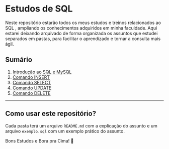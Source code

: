 # Estudos de SQL 

Neste repositório estarão todos os meus estudos e treinos relacionados ao SQL , ampliando os conhecimentos adquiridos em minha faculdade. Aqui estarei deixando arquivado de forma organizada os assuntos que estudei separados em pastas, para facilitar o aprendizado e tornar a consulta mais ágil.

## Sumário

1. [Introdução ao SQL e MySQL](./01-introducao/README.md)
2. [Comando INSERT](./02-comando_insert/README.md)
3. [Comando SELECT](./03-comando_select/README.md)
4. [Comando UPDATE](./04-comando_update/README.md)
5. [Comando DELETE](./05-comando_delete/README.md)

---

## Como usar este repositório?

Cada pasta terá um arquivo `README.md` com a explicação do assunto e um arquivo `exemplo.sql` com um exemplo prático do assunto.

Bons Estudos e Bora pra Cima! 🚀
